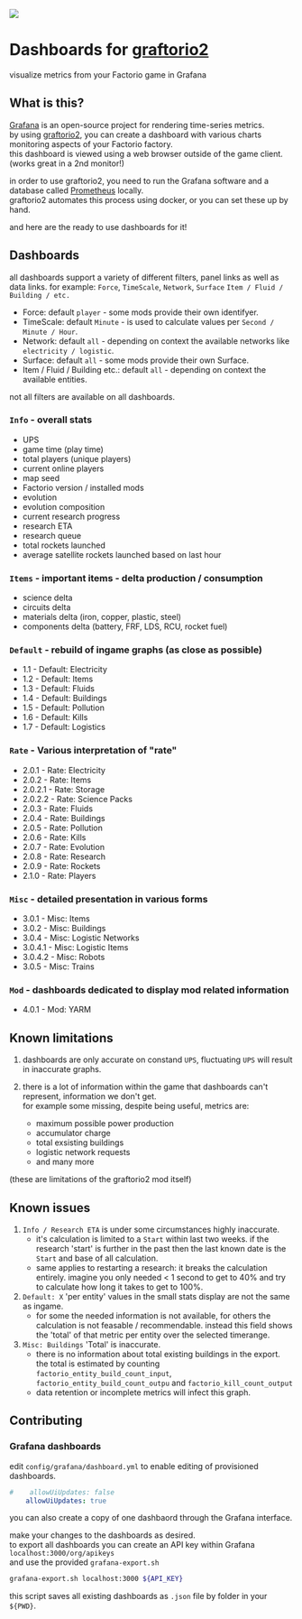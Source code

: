
![](https://mods-data.factorio.com/assets/ad36f974db944b1540ce50a0aea46221f26f7c36.thumb.png)

# Dashboards for [graftorio2](https://mods.factorio.com/mod/graftorio2)

visualize metrics from your Factorio game in Grafana

## What is this?

[Grafana](https://grafana.com/) is an open-source project for rendering time-series metrics.  
by using [graftorio2](https://mods.factorio.com/mod/graftorio2), you can create a dashboard with various charts monitoring aspects of your Factorio factory.  
this dashboard is viewed using a web browser outside of the game client. (works great in a 2nd monitor!)

in order to use graftorio2, you need to run the Grafana software and a database called [Prometheus](https://prometheus.io/) locally.  
graftorio2 automates this process using docker, or you can set these up by hand.

and here are the ready to use dashboards for it!

## Dashboards

all dashboards support a variety of different filters, panel links as well as data links.
for example: `Force`, `TimeScale`, `Network`, `Surface` `Item / Fluid / Building / etc.`
  - Force: default `player` - some mods provide their own identifyer.
  - TimeScale: default `Minute` - is used to calculate values per `Second / Minute / Hour`.
  - Network: default `all` - depending on context the available networks like `electricity / logistic`.
  - Surface: default `all` - some mods provide their own Surface.
  - Item / Fluid / Building etc.: default `all` -  depending on context the available entities.

not all filters are available on all dashboards.

### `Info` - overall stats
  - UPS
  - game time (play time)
  - total players (unique players)
  - current online players
  - map seed
  - Factorio version / installed mods
  - evolution
  - evolution composition
  - current research progress
  - research ETA
  - research queue
  - total rockets launched
  - average satellite rockets launched based on last hour

### `Items` - important items - delta production / consumption
  - science delta
  - circuits delta
  - materials delta (iron, copper, plastic, steel) 
  - components delta (battery, FRF, LDS, RCU, rocket fuel) 

### `Default` - rebuild of ingame graphs (as close as possible)
  - 1.1 - Default: Electricity
  - 1.2 - Default: Items
  - 1.3 - Default: Fluids
  - 1.4 - Default: Buildings
  - 1.5 - Default: Pollution
  - 1.6 - Default: Kills
  - 1.7 - Default: Logistics

### `Rate` - Various interpretation of "rate"
  - 2.0.1 - Rate: Electricity
  - 2.0.2 - Rate: Items
  - 2.0.2.1 - Rate: Storage
  - 2.0.2.2 - Rate: Science Packs
  - 2.0.3 - Rate: Fluids
  - 2.0.4 - Rate: Buildings
  - 2.0.5 - Rate: Pollution
  - 2.0.6 - Rate: Kills
  - 2.0.7 - Rate: Evolution
  - 2.0.8 - Rate: Research
  - 2.0.9 - Rate: Rockets
  - 2.1.0 - Rate: Players

### `Misc` - detailed presentation in various forms
  - 3.0.1 - Misc: Items
  - 3.0.2 - Misc: Buildings
  - 3.0.4 - Misc: Logistic Networks
  - 3.0.4.1 - Misc: Logistic Items
  - 3.0.4.2 - Misc: Robots
  - 3.0.5 - Misc: Trains

### `Mod` - dashboards dedicated to display mod related information
  - 4.0.1 - Mod: YARM

## Known limitations

1. dashboards are only accurate on constand `UPS`, fluctuating `UPS` will result in inaccurate graphs.  

2. there is a lot of information within the game that dashboards can't represent, information we don't get.  
   for example some missing, despite being useful, metrics are:
     - maximum possible power production
     - accumulator charge
     - total exsisting buildings
     - logistic network requests
     - and many more

(these are limitations of the graftorio2 mod itself)

## Known issues

1. `Info / Research ETA` is under some circumstances highly inaccurate.
     - it's calculation is limited to a `Start` within last two weeks. if the research 'start' is further in the past then the last known date is the `Start` and base of all calculation.
     - same applies to restarting a research: it breaks the calculation entirely. imagine you only needed < 1 second to get to 40% and try to calculate how long it takes to get to 100%.
2. `Default: X` 'per entity' values in the small stats display are not the same as ingame.
     - for some the needed information is not available, for others the calculation is not feasable / recommendable. instead this field shows the 'total' of that metric per entity over the selected timerange.
3. `Misc: Buildings` 'Total' is inaccurate.
     - there is no information about total existing buildings in the export. the total is estimated by counting `factorio_entity_build_count_input`, `factorio_entity_build_count_outpu` and `factorio_kill_count_output`
     - data retention or incomplete metrics will infect this graph.

## Contributing

### Grafana dashboards

edit `config/grafana/dashboard.yml` to enable editing of provisioned dashboards.  

```yaml
#    allowUiUpdates: false
    allowUiUpdates: true
```

you can also create a copy of one dashbaord through the Grafana interface.  

make your changes to the dashboards as desired.  
to export all dashboards you can create an API key within Grafana `localhost:3000/org/apikeys`  
and use the provided `grafana-export.sh` 

```sh
grafana-export.sh localhost:3000 ${API_KEY}
```

this script saves all existing dashboards as `.json` file by folder in your `${PWD}`.  
